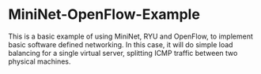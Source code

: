 # MiniNet-OpenFlow-Example

This is a basic example of using MiniNet, RYU and OpenFlow, to implement basic software defined networking.
In this case, it will do simple load balancing for a single virtual server, splitting ICMP traffic between two
physical machines. 

